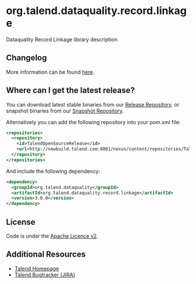 <!---
 Licensed to the Apache Software Foundation (ASF) under one or more
 contributor license agreements.  See the NOTICE file distributed with
 this work for additional information regarding copyright ownership.
 The ASF licenses this file to You under the Apache License, Version 2.0
 (the "License"); you may not use this file except in compliance with
 the License.  You may obtain a copy of the License at

      http://www.apache.org/licenses/LICENSE-2.0

 Unless required by applicable law or agreed to in writing, software
 distributed under the License is distributed on an "AS IS" BASIS,
 WITHOUT WARRANTIES OR CONDITIONS OF ANY KIND, either express or implied.
 See the License for the specific language governing permissions and
 limitations under the License.
-->
<!---
 +======================================================================+
 |****                                                              ****|
 |****      THIS FILE IS GENERATED BY THE COMMONS BUILD PLUGIN      ****|
 |****                    DO NOT EDIT DIRECTLY                      ****|
 |****                                                              ****|
 +======================================================================+
 | TEMPLATE FILE: readme-md-template.md                                 |
 | commons-build-plugin/trunk/src/main/resources/commons-xdoc-templates |
 +======================================================================+
 |                                                                      |
 | 1) Re-generate using: mvn commons:readme-md                          |
 |                                                                      |
 | 2) Set the following properties in the component's pom:              |
 |    - commons.componentid (required, alphabetic, lower case)          |
 |    - commons.release.version (required)                              |
 |                                                                      |
 | 3) Example Properties                                                |
 |                                                                      |
 |  <properties>                                                        |
 |    <commons.componentid>math</commons.componentid>                   |
 |    <commons.release.version>1.2</commons.release.version>            |
 |  </properties>                                                       |
 |                                                                      |
 +======================================================================+
--->
org.talend.dataquality.record.linkage
===================

Dataquality Record Linkage library description

Changelog
-------------

More information can be found [here](https://github.com/Talend/tdq-studio-se/blob/master/main/plugins/org.talend.dataquality.record.linkage/changelog.txt).

Where can I get the latest release?
-----------------------------------
You can download latest stable binaries from our [Release Repository](http://newbuild.talend.com:8081/nexus/content/repositories/TalendOpenSourceRelease/org/talend/dataquality/org.talend.dataquality.record.linkage).
or snapshot binaries from our [Snapshot Repository](http://newbuild.talend.com:8081/nexus/content/repositories/TalendOpenSourceSnapshot/org/talend/dataquality/org.talend.dataquality.record.linkage).

Alternatively you can add the following repository into your pom.xml file:
```xml
<repositories>
  <repository>
    <id>TalendOpenSourceRelease</id>
    <url>http://newbuild.talend.com:8081/nexus/content/repositories/TalendOpenSourceRelease</url>
  </repository>
</repositories>
```

And include the following dependency:
```xml
<dependency>
  <groupId>org.talend.dataquality</groupId>
  <artifactId>org.talend.dataquality.record.linkage</artifactId>
  <version>3.0.0</version>
</dependency>
```

License
-------
Code is under the [Apache Licence v2](https://www.apache.org/licenses/LICENSE-2.0.txt).

Additional Resources
--------------------

+ [Talend Homepage](http://www.talend.com/)
+ [Talend Bugtracker (JIRA)](https://jira.talendforge.org/)
